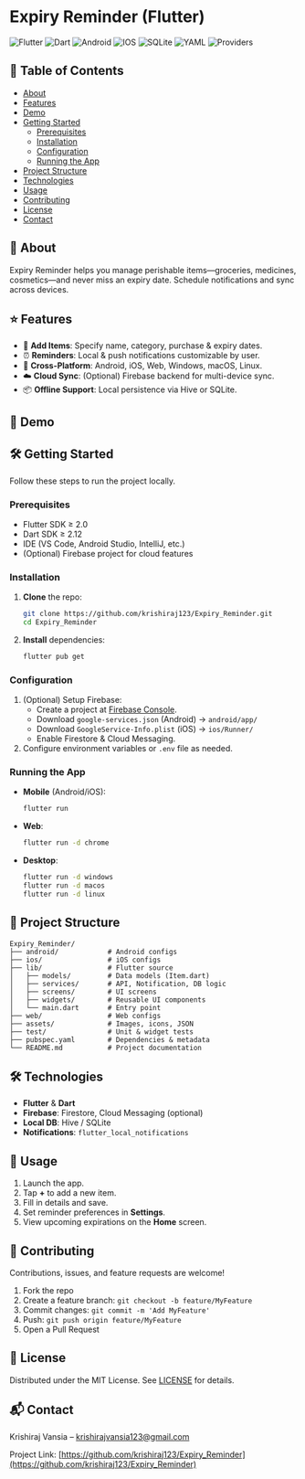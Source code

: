 # Expiry Reminder (Flutter)

![Flutter](https://img.shields.io/badge/Flutter-02569B?style=for-the-badge&logo=flutter&logoColor=white)
![Dart](https://img.shields.io/badge/Dart-0175C2?style=for-the-badge&logo=dart&logoColor=white)
![Android](https://img.shields.io/badge/Android-3DDC84?style=for-the-badge&logo=android&logoColor=white)
![IOS](https://img.shields.io/badge/iOS-000000?style=for-the-badge&logo=ios&logoColor=white)
![SQLite](https://img.shields.io/badge/SQLite-07405E?style=for-the-badge&logo=sqlite&logoColor=white)
![YAML](https://img.shields.io/badge/YAML-CB171E?style=for-the-badge&logo=yaml&logoColor=white)
![Providers](https://img.shields.io/badge/State_Management-Provider-3D5AFE?style=for-the-badge)

## 📖 Table of Contents

- [About](#about)
- [Features](#features)
- [Demo](#demo)
- [Getting Started](#getting-started)
  - [Prerequisites](#prerequisites)
  - [Installation](#installation)
  - [Configuration](#configuration)
  - [Running the App](#running-the-app)
- [Project Structure](#project-structure)
- [Technologies](#technologies)
- [Usage](#usage)
- [Contributing](#contributing)
- [License](#license)
- [Contact](#contact)

## 🧐 About&#x20;

Expiry Reminder helps you manage perishable items—groceries, medicines, cosmetics—and never miss an expiry date. Schedule notifications and sync across devices.

## ⭐️ Features&#x20;

- 🔖 **Add Items**: Specify name, category, purchase & expiry dates.
- ⏰ **Reminders**: Local & push notifications customizable by user.
- 📱 **Cross-Platform**: Android, iOS, Web, Windows, macOS, Linux.
- ☁️ **Cloud Sync**: (Optional) Firebase backend for multi-device sync.
- 📦 **Offline Support**: Local persistence via Hive or SQLite.

## 🎥 Demo&#x20;

## 🛠 Getting Started&#x20;

Follow these steps to run the project locally.

### Prerequisites&#x20;

- Flutter SDK ≥ 2.0
- Dart SDK ≥ 2.12
- IDE (VS Code, Android Studio, IntelliJ, etc.)
- (Optional) Firebase project for cloud features

### Installation&#x20;

1. **Clone** the repo:
   ```bash
   git clone https://github.com/krishiraj123/Expiry_Reminder.git
   cd Expiry_Reminder
   ```
2. **Install** dependencies:
   ```bash
   flutter pub get
   ```

### Configuration&#x20;

1. (Optional) Setup Firebase:
   - Create a project at [Firebase Console](https://console.firebase.google.com/).
   - Download `google-services.json` (Android) → `android/app/`
   - Download `GoogleService-Info.plist` (iOS) → `ios/Runner/`
   - Enable Firestore & Cloud Messaging.
2. Configure environment variables or `.env` file as needed.

### Running the App&#x20;

- **Mobile** (Android/iOS):
  ```bash
  flutter run
  ```
- **Web**:
  ```bash
  flutter run -d chrome
  ```
- **Desktop**:
  ```bash
  flutter run -d windows
  flutter run -d macos
  flutter run -d linux
  ```

## 📂 Project Structure&#x20;

```text
Expiry_Reminder/
├── android/            # Android configs
├── ios/                # iOS configs
├── lib/                # Flutter source
│   ├── models/         # Data models (Item.dart)
│   ├── services/       # API, Notification, DB logic
│   ├── screens/        # UI screens
│   ├── widgets/        # Reusable UI components
│   └── main.dart       # Entry point
├── web/                # Web configs
├── assets/             # Images, icons, JSON
├── test/               # Unit & widget tests
├── pubspec.yaml        # Dependencies & metadata
└── README.md           # Project documentation
```

## 🛠 Technologies&#x20;

- **Flutter** & **Dart**
- **Firebase**: Firestore, Cloud Messaging (optional)
- **Local DB**: Hive / SQLite
- **Notifications**: `flutter_local_notifications`

## 📖 Usage&#x20;

1. Launch the app.
2. Tap **+** to add a new item.
3. Fill in details and save.
4. Set reminder preferences in **Settings**.
5. View upcoming expirations on the **Home** screen.

## 🤝 Contributing&#x20;

Contributions, issues, and feature requests are welcome!

1. Fork the repo
2. Create a feature branch: `git checkout -b feature/MyFeature`
3. Commit changes: `git commit -m 'Add MyFeature'`
4. Push: `git push origin feature/MyFeature`
5. Open a Pull Request

## 📜 License&#x20;

Distributed under the MIT License. See [LICENSE](LICENSE) for details.

## 📬 Contact&#x20;

Krishiraj Vansia – [krishirajvansia123@gmail.com](mailto:krishirajvansia123@gmail.com)

Project Link: [https://github.com/krishiraj123/Expiry_Reminder](https://github.com/krishiraj123/Expiry_Reminder)

